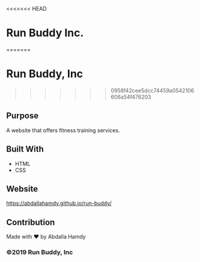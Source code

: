 <<<<<<< HEAD
# Run Buddy Inc.
=======
# Run Buddy, Inc
>>>>>>> 0958f42cee5dcc74459a0542106606a54f476203

## Purpose
A website that offers fitness training services. 

## Built With
* HTML
* CSS

## Website
https://abdallahamdy.github.io/run-buddy/

## Contribution
Made with ❤️ by Abdalla Hamdy

### ©️2019 Run Buddy, Inc
